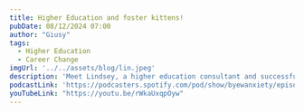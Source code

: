 ```yaml
---
title: Higher Education and foster kittens!
pubDate: 08/12/2024 07:00
author: "Giusy"
tags:
  - Higher Education
  - Career Change
imgUrl: '../../assets/blog/lin.jpeg'
description: 'Meet Lindsey, a higher education consultant and successful kitten foster parent. In this episode, she shares her experience of facing the challenges of navigating the job market after her role was unexpectedly eliminated. Follow @lindseyfosterskittens'
podcastLink: 'https://podcasters.spotify.com/pod/show/byewanxiety/episodes/Higher-Education-and-foster-kittens-e2n1usu'
youTubeLink: "https://youtu.be/rWkaUxqpOyw"
---
```

